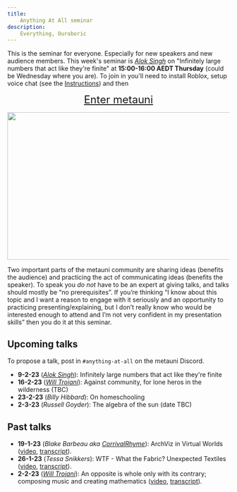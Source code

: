 ```yaml
---
title:
    Anything At All seminar
description:
    Everything, Ouroboric
---
```


This is the seminar for everyone. Especially for new speakers and new audience members. This week's seminar is *[Alok Singh](https://twitter.com/TheRevAlokSingh)* on "Infinitely large numbers that act like they're finite" at **15:00-16:00 AEDT Thursday** (could be Wednesday where you are). To join in you'll need to install Roblox, setup voice chat (see the [Instructions](https://metauni.org/posts/instructions/instructions)) and then

<p align="center">
  <span style="font-size:x-large;"><a target="_blank" href="https://www.roblox.com/games/8165217582/The-Rising-Sea">Enter metauni</a></span>
</p>

<p align="center">
<img width="800" height="334.4" src="https://user-images.githubusercontent.com/320329/208765279-15388dff-ecd9-405a-97c2-993af89ea2cb.png">
</p>

Two important parts of the metauni community are sharing ideas (benefits the audience) and practicing the act of communicating ideas (benefits the speaker). To speak you *do not* have to be an expert at giving talks, and talks should mostly be “no prerequisites”. If you’re thinking “I know about this topic and I want a reason to engage with it seriously and an opportunity to practicing presenting/explaining, but I don’t really know who would be interested enough to attend and I’m not very confident in my presentation skills” then you do it at this seminar.

## Upcoming talks

To propose a talk, post in `#anything-at-all` on the metauni Discord.

* **9-2-23** (*[Alok Singh](https://twitter.com/TheRevAlokSingh)*): Infinitely large numbers that act like they're finite
* **16-2-23** (*[Will Troiani](https://williamtroiani.github.io)*): Against community, for lone heros in the wilderness (TBC)
* **23-2-23** (*Billy Hibbard*): On homeschooling
* **2-3-23** (*Russell Goyder*): The algebra of the sun (date TBC)

## Past talks

* **19-1-23** (*Blake Barbeau aka [CorrivalRhyme](https://twitter.com/CorrivalRhyme)*): ArchViz in Virtual Worlds ([video](https://youtu.be/rZGAdaaq6C4), [transcript](https://metauniservice.com/transcript?videoID=rZGAdaaq6C4)).
* **26-1-23** (*Tessa Snikkers*): WTF - What the Fabric? Unexpected Textiles ([video](https://youtu.be/gjCev79gUDw), [transcript](https://metauniservice.com/transcript?videoID=gjCev79gUDw)).
* **2-2-23** (*[Will Troiani](https://williamtroiani.github.io)*): An opposite is whole only with its contrary; composing music and creating mathematics ([video](https://youtu.be/i1wM_Gd62ms), [transcript](https://metauniservice.com/transcript?videoID=i1wM_Gd62ms)).
